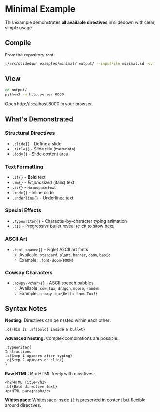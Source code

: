 # Minimal Example

This example demonstrates **all available directives** in slidedown with clear, simple usage.

## Compile

From the repository root:

```bash
./src/slidedown examples/minimal/ output/ --inputFile minimal.sd -vv
```

## View

```bash
cd output/
python3 -m http.server 8000
```

Open http://localhost:8000 in your browser.

## What's Demonstrated

### Structural Directives
- `.slide{}` - Define a slide
- `.title{}` - Slide title (metadata)
- `.body{}` - Slide content area

### Text Formatting
- `.bf{}` - **Bold** text
- `.em{}` - *Emphasized* (italic) text
- `.tt{}` - `Monospace` text
- `.code{}` - Inline code
- `.underline{}` - Underlined text

### Special Effects
- `.typewriter{}` - Character-by-character typing animation
- `.o{}` - Progressive bullet reveal (click to show next)

### ASCII Art
- `.font-<name>{}` - Figlet ASCII art fonts
  - Available: `standard`, `slant`, `banner`, `doom`, `basic`
  - Example: `.font-doom{DOOM}`

### Cowsay Characters
- `.cowpy-<char>{}` - ASCII speech bubbles
  - Available: `cow`, `tux`, `dragon`, `moose`, `random`
  - Example: `.cowpy-tux{Hello from Tux!}`

## Syntax Notes

**Nesting:** Directives can be nested within each other:
```
.o{This is .bf{bold} inside a bullet}
```

**Advanced Nesting:** Complex combinations are possible:
```
.typewriter{
Instructions:
.o{Step 1 appears after typing}
.o{Step 2 appears on click}
}
```

**Raw HTML:** Mix HTML freely with directives:
```
<h2>HTML Title</h2>
.bf{Bold directive text}
<p>HTML paragraph</p>
```

**Whitespace:** Whitespace inside `{}` is preserved in content but flexible around directives.
